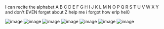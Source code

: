 I can recite the alphabet A B C D E F G H I J K L M N O P Q R S T U V W X Y and don't EVEN forget about Z
help me
i forgot how erlp
hel0

![image](https://github.com/user-attachments/assets/9471e5bd-3bc5-4320-bbb3-891d7072cdec)
![image](https://github.com/user-attachments/assets/5abbed07-c8f2-4d03-a005-9abe20318d58)
![image](https://github.com/user-attachments/assets/f635a43d-85d6-46b2-ada6-2b4e9bb44aeb)
![image](https://github.com/user-attachments/assets/c2909dd0-7b5c-4b1a-a037-67b758c0e91f)
![image](https://github.com/user-attachments/assets/08af404d-75d2-427b-a67d-1b7941587a5f)
![image](https://github.com/user-attachments/assets/823b61e4-a77b-4b66-b7ec-f5654a7056f6)
![image](https://github.com/user-attachments/assets/958fbe72-467d-4926-b530-c6456efd2123)
